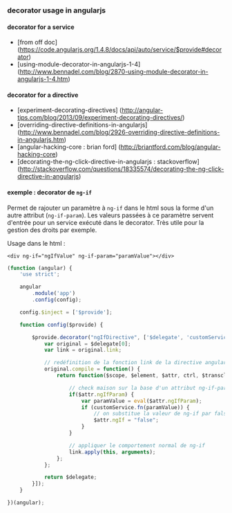 ### decorator usage in angularjs

#### decorator for a service
- [from off doc] (https://code.angularjs.org/1.4.8/docs/api/auto/service/$provide#decorator)
- [using-module-decorator-in-angularjs-1-4] (http://www.bennadel.com/blog/2870-using-module-decorator-in-angularjs-1-4.htm)

#### decorator for a directive
- [experiment-decorating-directives] (http://angular-tips.com/blog/2013/09/experiment-decorating-directives/)
- [overriding-directive-definitions-in-angularjs] (http://www.bennadel.com/blog/2926-overriding-directive-definitions-in-angularjs.htm)
- [angular-hacking-core : brian ford] (http://briantford.com/blog/angular-hacking-core)
- [decorating-the-ng-click-directive-in-angularjs : stackoverflow] (http://stackoverflow.com/questions/18335574/decorating-the-ng-click-directive-in-angularjs)

#### exemple : decorator de `ng-if`
Permet de rajouter un paramètre à `ng-if` dans le html sous la forme d'un autre attribut (`ng-if-param`).
Les valeurs passées à ce paramètre servent d'entrée pour un service exécuté dans le decorator.
Très utile pour la gestion des droits par exemple.

Usage dans le html :
```
<div ng-if="ngIfValue" ng-if-param="paramValue"></div>
```

```javascript
(function (angular) {
    'use strict';

    angular
        .module('app')
        .config(config);

    config.$inject = ['$provide'];

    function config($provide) {

        $provide.decorator("ngIfDirective", ['$delegate', 'customService', function($delegate, customService) {
            var original = $delegate[0];
            var link = original.link;

            // redéfinition de la fonction link de la directive angular ng-if
            original.compile = function() {
                return function($scope, $element, $attr, ctrl, $transclude) {

                    // check maison sur la base d'un attribut ng-if-param
                    if($attr.ngIfParam) {
                        var paramValue = eval($attr.ngIfParam);
                        if (customService.fn(paramValue)) {
                            // on substitue la valeur de ng-if par false
                            $attr.ngIf = "false";
                        }
                    }

                    // appliquer le comportement normal de ng-if
                    link.apply(this, arguments);
                };
            };

            return $delegate;
        }]);
    }

})(angular);
```
